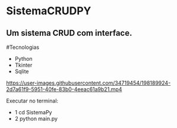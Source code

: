 # SistemaCRUDPY

## Um sistema CRUD com interface.

#Tecnologias

- Python
- Tkinter
- Sqlite



https://user-images.githubusercontent.com/34719454/198189924-2d7a61f9-5951-40fe-83b0-4eeac61a9b21.mp4



Executar no terminal:
- 1 cd SistemaPy
- 2 python main.py

